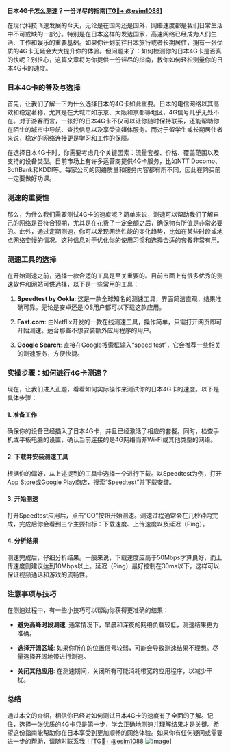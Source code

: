 **日本4G卡怎么测速？一份详尽的指南[[TG💪+ @esim1088](https://t.me/s/esim1088)]**

在现代科技飞速发展的今天，无论是在国内还是国外，网络速度都是我们日常生活中不可或缺的一部分。特别是在日本这样的发达国家，高速网络已经成为人们生活、工作和娱乐的重要基础。如果你计划前往日本旅行或者长期居住，拥有一张优质的4G卡无疑会大大提升你的体验。但问题来了：如何检测你的日本4G卡是否真的快呢？别担心，这篇文章将为你提供一份详尽的指南，教你如何轻松测量你的日本4G卡的速度。

### 日本4G卡的普及与选择

首先，让我们了解一下为什么选择日本的4G卡如此重要。日本的电信网络以其高效和稳定著称，尤其是在大城市如东京、大阪和京都等地区，4G信号几乎无处不在。对于游客而言，一张好的日本4G卡不仅可以让你随时保持联系，还能帮助你在陌生的城市中导航、查找信息以及享受流媒体服务。而对于留学生或长期居住者来说，稳定的网络连接更是学习和工作的保障。

在选择日本4G卡时，你需要考虑几个关键因素：流量套餐、价格、覆盖范围以及支持的设备类型。目前市场上有许多运营商提供4G卡服务，比如NTT Docomo、SoftBank和KDDI等。每家公司的网络质量和服务内容都有所不同，因此在购买前一定要做好功课。

### 测速的重要性

那么，为什么我们需要测试4G卡的速度呢？简单来说，测速可以帮助我们了解自己的网络是否符合预期，尤其是在花费了一定金额之后，确保物有所值是非常必要的。此外，通过定期测速，你可以发现网络性能的变化趋势，比如在某些时段或地点网络变慢的情况。这种信息对于优化你的使用习惯和选择合适的套餐非常有用。

### 测速工具的选择

在开始测速之前，选择一款合适的工具是至关重要的。目前市面上有很多优秀的测速软件和网站可供选择，以下是一些常用的工具：

1. **Speedtest by Ookla**: 这是一款全球知名的测速工具，界面简洁直观，结果准确可靠。无论是安卓还是iOS用户都可以下载这款应用。
   
2. **Fast.com**: 由Netflix开发的一款在线测速工具，操作简单，只需打开网页即可开始测速。适合那些不想安装额外应用程序的用户。

3. **Google Search**: 直接在Google搜索框输入“speed test”，它会推荐一些相关的测速服务，方便快捷。

### 实操步骤：如何进行4G卡测速？

现在，让我们进入正题，看看如何实际操作来测试你的日本4G卡的速度。以下是具体步骤：

#### 1. 准备工作

确保你的设备已经插入了日本4G卡，并且已经激活了相应的套餐。同时，检查手机或平板电脑的设置，确认当前连接的是4G网络而非Wi-Fi或其他类型的网络。

#### 2. 下载并安装测速工具

根据你的偏好，从上述提到的工具中选择一个进行下载。以Speedtest为例，打开App Store或Google Play商店，搜索“Speedtest”并下载安装。

#### 3. 开始测速

打开Speedtest应用后，点击“GO”按钮开始测速。测速过程通常会在几秒钟内完成，完成后你会看到三个主要指标：下载速度、上传速度以及延迟（Ping）。

#### 4. 分析结果

测速完成后，仔细分析结果。一般来说，下载速度应高于50Mbps才算良好，而上传速度则建议达到10Mbps以上。延迟（Ping）最好控制在30ms以下，这样可以保证视频通话和游戏的流畅性。

### 注意事项与技巧

在测速过程中，有一些小技巧可以帮助你获得更准确的结果：

- **避免高峰时段测速**: 通常情况下，早晨和深夜的网络负载较低，测速结果更为准确。
  
- **选择开阔区域**: 如果你所在的位置信号较弱，可能会导致测速结果不理想。尽量选择开阔地带进行测速。

- **关闭其他应用**: 在测速期间，关闭所有可能消耗带宽的应用程序，以减少干扰。

### 总结

通过本文的介绍，相信你已经对如何测试日本4G卡的速度有了全面的了解。记住，选择一张优质的4G卡只是第一步，学会正确地测速并理解结果才是关键。希望这份指南能帮助你在日本享受到更加顺畅的网络体验。如果你有任何疑问或需要进一步的帮助，请随时联系我！[[TG💪+ @esim1088](https://t.me/s/esim1088) ![Image](https://i.postimg.cc/4NQfJmqS/Snipaste-2025-05-13-00-14-12.png)]